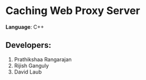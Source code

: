 Caching Web Proxy Server 
========================

**Language**: C++

**Developers**:
---------------
 1. Prathikshaa Rangarajan  
 2. Rijish Ganguly   
 3. David Laub  



